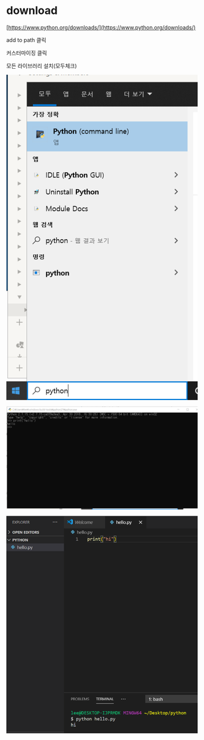 # download

[https://www.python.org/downloads/](https://www.python.org/downloads/)

add to path 클릭

커스터마이징 클릭

모든 라이브러리 설치(모두체크)

![download%20315bed7187bd4440bfa63070480fc206/Untitled.png](download%20315bed7187bd4440bfa63070480fc206/Untitled.png)

![download%20315bed7187bd4440bfa63070480fc206/Untitled%201.png](download%20315bed7187bd4440bfa63070480fc206/Untitled%201.png)

![download%20315bed7187bd4440bfa63070480fc206/Untitled%202.png](download%20315bed7187bd4440bfa63070480fc206/Untitled%202.png)
